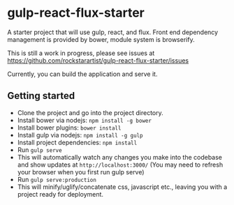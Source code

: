 # gulp-react-flux-starter
A starter project that will use gulp, react, and flux. Front end dependency management is provided by bower, module system is browserify.

This is still a work in progress, please see issues at https://github.com/rockstarartist/gulp-react-flux-starter/issues

Currently, you can build the application and serve it.

## Getting started
* Clone the project and go into the project directory.
* Install bower via nodejs: `npm install -g bower`
* Install bower plugins: `bower install`
* Install gulp via nodejs: `npm install -g gulp`
* Install project dependencies: `npm install`
* Run `gulp serve`
 * This will automatically watch any changes you make into the codebase and show updates at `http://localhost:3000/` (You may need to refresh your browser when you first run gulp serve)
* Run `gulp serve:production`
 * This will minify/uglify/concatenate css, javascript etc., leaving you with a project ready for deployment.

